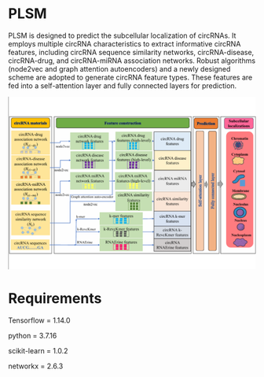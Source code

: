 # PLSM

PLSM is designed to predict the subcellular localization of circRNAs. It employs multiple circRNA characteristics to extract informative circRNA features, including circRNA sequence similarity networks, circRNA-disease, circRNA-drug, and circRNA-miRNA association networks. Robust algorithms (node2vec and graph attention autoencoders) and a newly designed scheme are adopted to generate circRNA feature types. These features are fed into a self-attention layer and fully connected layers for prediction.

![image](./image.png)

# Requirements 

Tensorflow = 1.14.0 

python = 3.7.16 

scikit-learn = 1.0.2

networkx = 2.6.3

